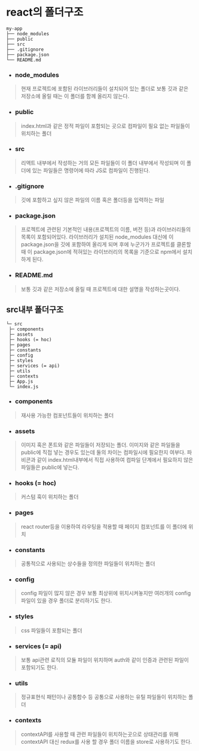# react의 폴더구조

```
my-app
├── node_modules
├── public
├── src
├── .gitignore
├── package.json
└── README.md
```
+ ### node_modules
 > 현재 프로젝트에 포함된 라이브러리들이 설치되어 있는 폴더로 보통 깃과 같은 저장소에 올릴 때는 이 폴더를 함께 올리지 않는다.

+ ### public
> index.html과 같은 정적 파일이 포함되는 곳으로 컴파일이 필요 없는 파일들이 위치하는 폴더

+ ### src
> 리액트 내부에서 작성하는 거의 모든 파일들이 이 폴더 내부에서 작성되며 이 폴더에 있는 파일들은 명령어에 따라 JS로 컴파일이 진행된다.

+ ### .gitignore
> 깃에 포함하고 싶지 않은 파일의 이름 혹은 폴더등을 입력하는 파일

+ ### package.json
> 프로젝트에 관련된 기본적인 내용(프로젝트의 이름, 버전 등)과 라이브러리들의 목록이 포함되어있다.
> 라이브러리가 설치된 node_modules 대신에 이 package.json을 깃에 포함하여 올리게 되며 후에 누군가가 프로젝트를 클론할 때 이 package.json에 적혀있는 라이브러리의 목록을 기준으로 npm에서 설치하게 된다.

+ ### README.md
> 보통 깃과 같은 저장소에 올릴 때 프로젝트에 대한 설명을 작성하는곳이다.

## src내부 폴더구조
```
└─ src
 ├─ components
 ├─ assets 
 ├─ hooks (= hoc)
 ├─ pages
 ├─ constants
 ├─ config
 ├─ styles
 ├─ services (= api)
 ├─ utils
 ├─ contexts
 ├─ App.js
 └─ index.js
```

+ ### components
> 재사용 가능한 컴포넌트들이 위치하는 폴더

+ ### assets
> 이미지 혹은 폰트와 같은 파일들이 저장되는 폴더.
> 이미지와 같은 파일들을 public에 직접 넣는 경우도 있는데 둘의 차이는 컴파일시에 필요한지 여부다.
> 파비콘과 같이 index.html내부에서 직접 사용하여 컴파일 단계에서 필요하지 않은 파일들은 public에 넣는다.

+ ### hooks (= hoc)
> 커스텀 훅이 위치하는 폴더

+ ### pages
> react router등을 이용하여 라우팅을 적용할 때 페이지 컴포넌트를 이 폴더에 위치

+ ### constants
> 공통적으로 사용되는 상수들을 정의한 파일들이 위치하는 폴더

+ ### config
> config 파일이 많지 않은 경우 보통 최상위에 위치시켜놓지만 여러개의 config 파일이 있을 경우 폴더로 분리하기도 한다.

+ ### styles
> css 파일들이 포함되는 폴더

+ ### services (= api)
> 보통 api관련 로직의 모듈 파일이 위치하며 auth와 같이 인증과 관련된 파일이 포함되기도 한다.

+ ### utils
> 정규표현식 패턴이나 공통함수 등 공통으로 사용하는 유틸 파일들이 위치하는 폴더

+ ### contexts
> contextAPI를 사용할 때 관련 파일들이 위치하는곳으로 상태관리를 위해 contextAPI 대신 redux를 사용 할 경우 폴더 이름을 store로 사용하기도 한다.
